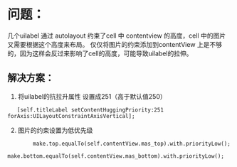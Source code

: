 # 问题：
几个uilabel 通过 autolayout 约束了cell 中 contentview 的高度，cell 中的图片又需要根据这个高度来布局。
仅仅将图片的约束添加到contentView 上是不够的，因为这样会反过来影响了cell的高度，可能导致uilabel的拉伸。
## 解决方案：
1. 将uilabel的抗拉升属性 设置成251（高于默认值250）

```
   [self.titleLabel setContentHuggingPriority:251 forAxis:UILayoutConstraintAxisVertical];
```
2. 图片的约束设置为低优先级

```
        make.top.equalTo(self.contentView.mas_top).with.priorityLow();
        make.bottom.equalTo(self.contentView.mas_bottom).with.priorityLow();
```
